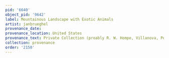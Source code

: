 ```yaml
---
pid: '6640'
object_pid: '9642'
label: Mountainous Landscape with Exotic Animals
artist: janbrueghel
provenance_date:
provenance_location: United States
provenance_text: Private Collection (proably R. W. Hompe, Villanova, Pennsylvania
collection: provenance
order: '2150'
---
```

